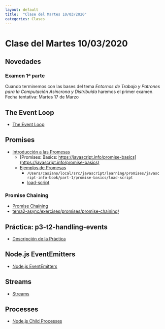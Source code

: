 ```yaml
---
layout: default
title:  "Clase del Martes 10/03/2020"
categories: Clases
---
```


# Clase del Martes 10/03/2020

## Novedades


### Examen 1ª parte

Cuando terminemos con las bases del tema *Entornos de Trabajo y Patrones para la Computación Asíncrona y Distribuida* haremos el primer examen. Fecha tentativa: Martes 17 de Marzo


## The Event Loop

* [The Event Loop]({{site.baseurl}}/tema2-async/event-loop/)

## Promises

* [Introducción a las Promesas]({{site.baseurl}}/tema2-async/promises)
  * [Promises: Basics: https://javascript.info/promise-basics](https://javascript.info/promise-basics)
  * [Ejemplos de Promesas]({{site.baseurl}}/tema2-async/promise-examples)
    * `/Users/casiano/local/src/javascript/learning/promises/javascript-info-book/part-1/promise-basics/load-script`
    * [load-script](https://github.com/ULL-MII-SYTWS-1920/ull-mii-sytws-1920.github.io/tree/master/tema2-async/exercises/promises/load-script)

### Promise Chaining

* [Promise Chaining](https://javascript.info/promise-chaining)
* [tema2-async/exercises/promises/promise-chaining/](https://github.com/ULL-MII-SYTWS-1920/ull-mii-sytws-1920.github.io/blob/master/tema2-async/exercises/promises/promise-chaining/)


## Práctica: p3-t2-handling-events

* [Descripción de la Práctica]({{site.baseurl}}/tema2-async/practicas/p3-t2-handling-events/index.html)

## Node.js EventEmitters

* [Node.js EventEmitters]({{site.baseurl}}/tema2-async/event-emitter.html)

## Streams

* [Streams]({{site.baseurl}}/tema1-introduccion/streams)

## Processes

* [Node.js Child Processes]({{site.baseurl}}/tema2-async/processes)